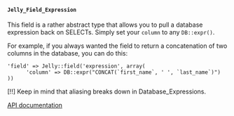 #### `Jelly_Field_Expression`

This field is a rather abstract type that allows you to pull a database expression back on SELECTs. Simply set your `column` to any `DB::expr()`.

For example, if you always wanted the field to return a concatenation of two columns in the database, you can do this:

	'field' => Jelly::field('expression', array(
	      'column' => DB::expr("CONCAT(`first_name`, ' ', `last_name`)")
	))

[!!] Keep in mind that aliasing breaks down in Database_Expressions.

[API documentation](../api/Jelly_Field_Expression)